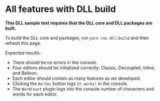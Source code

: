 # All features with DLL build

**This DLL sample test requires that the DLL core and DLL packages are built.**

To build the DLL core and packages, run `yarn run dll:build` and then refresh this page.

Expected results:
* There should be no errors in the console.
* Four editors should be initialized correctly: Classic, Decoupled, Inline, and Balloon.
* Each editor should contain as many features as we developed.
* Clicking the `Ad-hoc` button logs `It works!` in the console.
* The `WordCount` plugin logs into the console number of characters and words for each editor.
